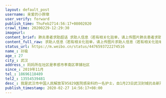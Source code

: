 ```yaml
---
layout: default_post
username: 亲爱的小胖墩
user_verify: forward
publish_time: ThuFeb2714:56:17+08002020
crawl_time: 20200229-12:29:30
imageurl: 
content_brief: 肺炎患者求助超话 求助人信息（若有相关化验单，请上传图片肺炎患者求助超话 求助人信息（若有相关化验单，请上传图片）【姓名】孙瑜【年龄】27【所在城市】武汉【所在小区、社区】妈妈所在社区是孝感市孝南区草铺社区【患病时间】2019年11月【联系方式】18696118489【其他紧急联系人】 ...全文
content_full_raw: 求助人信息（若有相关化验单，请上传图片求助人信息（若有相关化验单，请上传图片）<br/>【姓名】孙瑜<br/>【年龄】27<br/>【所在城市】武汉<br/>【所在小区、社区】妈妈所在社区是孝感市孝南区草铺社区<br/>【患病时间】2019年11月<br/>【联系方式】18696118489<br/>【其他紧急联系人】13554539481<br/>【病情描述】我是武汉市中国人民解放军95829医院感染科的一名护士，自1月23日武汉封城抗击新冠肺炎一来，我就一直在一线工作，父母因为思想传统要回家过年就在腊月二十七回孝感了，我的妈妈是一名乳腺癌患者，于年前刚结束第三次化疗，因为当初发现肿瘤时肿瘤已经比较大，所以医生建议先化疗后手术，本来于2020年2月8日就进行第四次化疗，现在因为疫情封路，已经推迟大半个月，出行需要通行证，两次去社区社区不办理，打市长热线人家说要去社区办理，无奈之下父亲在家打了110，警察又说要去区办事处办理，办事处又要医院开接收函，我找管床医生，医生又说只有出院小结和病历，最初就是拿着出院小结和病历去社区的人家不办理，所以皮球踢来踢去又踢回原处了，医院里医生最早通知延后化疗等通知，现在通知化疗病人却又出不了门，肿瘤长在病人身体里会不会转移？病情会不会恶化？一个群里四十一个人除去两个医生，一个护士长还有38名患者，这还只是一个管床医生的病人，这么多病人在家里心里不绝望吗？乳腺癌是可以治疗的，如果因为这样耽误了最佳治疗时间该怎么办，病人及病人家属该多难受，我突然之间觉得我在一线救治别人的生命，自己的妈妈这样我却无能为力，心里很不是滋味，很难受。<ahref='/n/武汉市市长'>@武汉市市长</a><ahref='/n/孝感市办事处_765'>@孝感市办事处_765</a><ahref='/n/人民日报'>@人民日报</a><ahref='/n/人民网'>@人民网</a>）
status_url: https://m.weibo.cn/status/4476593722274516
name_: 孙瑜
age_: 27
city_: 武汉
address_: 妈妈所在社区是孝感市孝南区草铺社区
since_: 2019年11月
tel_: 18696118489
tel2_: 13554539481
desc_: 我是武汉市中国人民解放军95829医院感染科的一名护士，自1月23日武汉封城抗击新冠肺炎一来，我就一直在一线工作，父母因为思想传统要回家过年就在腊月二十七回孝感了，我的妈妈是一名乳腺癌患者，于年前刚结束第三次化疗，因为当初发现肿瘤时肿瘤已经比较大，所以医生建议先化疗后手术，本来于2020年2月8日就进行第四次化疗，现在因为疫情封路，已经推迟大半个月，出行需要通行证，两次去社区社区不办理，打市长热线人家说要去社区办理，无奈之下父亲在家打了110，警察又说要去区办事处办理，办事处又要医院开接收函，我找管床医生，医生又说只有出院小结和病历，最初就是拿着出院小结和病历去社区的人家不办理，所以皮球踢来踢去又踢回原处了，医院里医生最早通知延后化疗等通知，现在通知化疗病人却又出不了门，肿瘤长在病人身体里会不会转移？病情会不会恶化？一个群里四十一个人除去两个医生，一个护士长还有38名患者，这还只是一个管床医生的病人，这么多病人在家里心里不绝望吗？乳腺癌是可以治疗的，如果因为这样耽误了最佳治疗时间该怎么办，病人及病人家属该多难受，我突然之间觉得我在一线救治别人的生命，自己的妈妈这样我却无能为力，心里很不是滋味，很难受。<ahref='/n/武汉市市长'>@武汉市市长</a><ahref='/n/孝感市办事处_765'>@孝感市办事处_765</a><ahref='/n/人民日报'>@人民日报</a><ahref='/n/人民网'>@人民网</a>）
publish_timestamp: 2020-02-27 14:56:17+08:00
---
```

